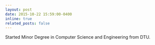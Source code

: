 ```yaml
---
layout: post
date: 2015-10-22 15:59:00-0400
inline: true
related_posts: false
---
```


Started Minor Degree in Computer Science and Engineering from DTU.
